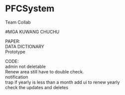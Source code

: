 # PFCSystem
Team Collab

#MGA KUWANG CHUCHU

PAPER: <br />
DATA DICTIONARY <br/>
Prototype <br />



CODE: <br />
admin not deletable <br/>
Renew area still have to double check. <br/> 
notification <br/>
trap if yearly is less than a month add ui to renew yearly <br/>
check the updates and deletes <br/>
<br/>


